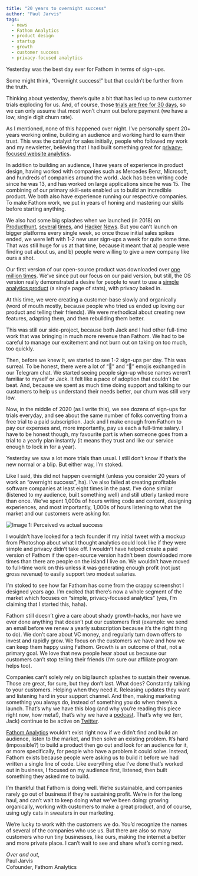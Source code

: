 ```yaml
title: "20 years to overnight success"
author: "Paul Jarvis"
tags:
  - news
  - Fathom Analytics
  - product design
  - startup
  - growth
  - customer success
  - privacy-focused analytics
```

Yesterday was the best day ever for Fathom in terms of sign-ups.

Some might think, “Overnight success!” but that couldn’t be further from the truth.

Thinking about yesterday, there’s quite a bit that has led up to new customer trials exploding for us. And, of course, those [trials are free for 30 days](https://app.usefathom.com/register), so we can only assume that most won’t churn out before payment (we have a low, single digit churn rate).

As I mentioned, none of this happened over night. I’ve personally spent 20+ years working online, building an audience and working hard to earn their trust. This was the catalyst for sales initially, people who followed my work and my newsletter, believing that I had built something great for [privacy-focused website analytics](https://usefathom.com/why-fathom-analytics/privacy-focused-web-analytics).

In addition to building an audience, I have years of experience in product design, having worked with companies such as Mercedes Benz, Microsoft, and hundreds of companies around the world. Jack has been writing code since he was 13, and has worked on large applications since he was 15. The combining of our primary skill-sets enabled us to build an incredible product. We both also have experience running our respective companies. To make Fathom work, we put in years of honing and mastering our skills before starting anything.

We also had some big splashes when we launched (in 2018) on [Producthunt](https://www.producthunt.com/posts/fathom-analytics), [several](https://www.producthunt.com/posts/fathom-analytics-pro) [times](https://www.producthunt.com/posts/fathom-analytics-v2), and [Hacker](https://news.ycombinator.com/item?id=17497699) [News](https://news.ycombinator.com/item?id=19119868). But you can’t launch on bigger platforms every single week, so once those initial sales spikes ended, we were left with 1-2 new user sign-ups a week for quite some time. That was still huge for us at that time, because it meant that a) people were finding out about us, and b) people were willing to give a new company like ours a shot.

Our first version of our open-source product was downloaded over [one million times](https://hub.docker.com/r/usefathom/fathom/). We’ve since put our focus on our paid version, but still, the OS version really demonstrated a desire for people to want to use a [simple analytics product](https://usefathom.com/why-fathom-analytics/simple-web-analytics) (a single page of stats), with privacy baked in.

At this time, we were creating a customer-base slowly and organically (word of mouth mostly, because people who tried us ended up loving our product and telling their friends). We were methodical about creating new features, adapting them, and then rebuilding them better.

This was still our side-project, because both Jack and I had other full-time work that was bringing in much more revenue than Fathom. We had to be careful to manage our excitement and not burn out on taking on too much, too quickly.

Then, before we knew it, we started to see 1-2 sign-ups per day. This was surreal. To be honest, there were a lot of “🥳” and “🎉” emojis exchanged in our Telegram chat. We started seeing people sign-up whose names weren’t familiar to myself or Jack. It felt like a pace of adoption that couldn’t be beat. And, because we spent as much time doing support and talking to our customers to help us understand their needs better, our churn was still very low.

Now, in the middle of 2020 (as I write this), we see dozens of sign-ups for trials everyday, and see about the same number of folks converting from a free trial to a paid subscription. Jack and I make enough from Fathom to pay our expenses and, more importantly, pay us each a full-time salary. I have to be honest though, my favourite part is when someone goes from a trial to a yearly plan instantly (it means they trust and like our service enough to lock in for a year).

Yesterday we saw a lot more trials than usual. I still don’t know if that’s the new normal or a blip. But either way, I’m stoked.

Like I said, this did not happen overnight (unless you consider 20 years of work an “overnight success”, ha). I’ve also failed at creating profitable software companies at least eight times in the past. I’ve done similar (listened to my audience, built something well) and still utterly tanked more than once. We’ve spent 1,000s of hours writing code and content, designing experiences, and most importantly, 1,000s of hours listening to what the market and our customers were asking for.

![Image 1: Perceived vs actual success](https://usefathom.com/assets/src/old/perceived-vs-actual.png)

I wouldn’t have looked for a tech founder if my initial tweet with a mockup from Photoshop about what I thought analytics could look like if they were simple and privacy didn’t take off. I wouldn’t have helped create a paid version of Fathom if the open-source version hadn’t been downloaded more times than there are people on the island I live on. We wouldn’t have moved to full-time work on this unless it was generating enough profit (not just gross revenue) to easily support two modest salaries.

I’m stoked to see how far Fathom has come from the crappy screenshot I designed years ago. I’m excited that there’s now a whole segment of the market which focuses on “simple, privacy-focused analytics” (yes, I’m claiming that I started this, haha).

Fathom still doesn’t give a care about shady growth-hacks, nor have we ever done anything that doesn’t put our customers first (example: we send an email before we renew a yearly subscription because it’s the right thing to do). We don’t care about VC money, and regularly turn down offers to invest and rapidly grow. We focus on the customers we have and how we can keep them happy using Fathom. Growth is an outcome of that, not a primary goal. We love that new people hear about us because our customers can’t stop telling their friends (I’m sure our affiliate program helps too).

Companies can’t solely rely on big launch splashes to sustain their revenue. Those are great, for sure, but they don’t last. What does? Constantly talking to your customers. Helping when they need it. Releasing updates they want and listening hard in your support channel. And then, making marketing something you always do, instead of something you do when there’s a launch. That’s why we have this blog (and why you’re reading this piece right now, how meta!), that’s why we have a [podcast](https://usefathom.com/podcast). That’s why we (err, Jack) continue to be active on [Twitter](https://twitter.com/usefathom).

[Fathom Analytics](https://usefathom.com/) wouldn’t exist right now if we didn’t find and build an audience, listen to the market, and then solve an existing problem. It’s hard (impossible?) to build a product then go out and look for an audience for it, or more specifically, for people who have a problem it could solve. Instead, Fathom exists because people were asking us to build it before we had written a single line of code. Like everything else I’ve done that’s worked out in business, I focused on my audience first, listened, then built something they asked me to build.

I’m thankful that Fathom is doing well. We’re sustainable, and companies rarely go out of business if they’re sustaining profit. We’re in for the long haul, and can’t wait to keep doing what we’ve been doing: growing organically, working with customers to make a great product, and of course, using ugly cats in sweaters in our marketing.

We’re lucky to work with the customers we do. You’d recognize the names of several of the companies who use us. But there are also so many customers who run tiny businesses, like ours, making the internet a better and more private place. I can’t wait to see and share what’s coming next.

_Over and out_,  
Paul Jarvis  
Cofounder, Fathom Analytics